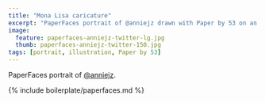 ```yaml
---
title: "Mona Lisa caricature"
excerpt: "PaperFaces portrait of @anniejz drawn with Paper by 53 on an iPad."
image: 
  feature: paperfaces-anniejz-twitter-lg.jpg
  thumb: paperfaces-anniejz-twitter-150.jpg
tags: [portrait, illustration, Paper by 53]
---
```


PaperFaces portrait of [@anniejz](http://twitter.com/anniejz).

{% include boilerplate/paperfaces.md %}